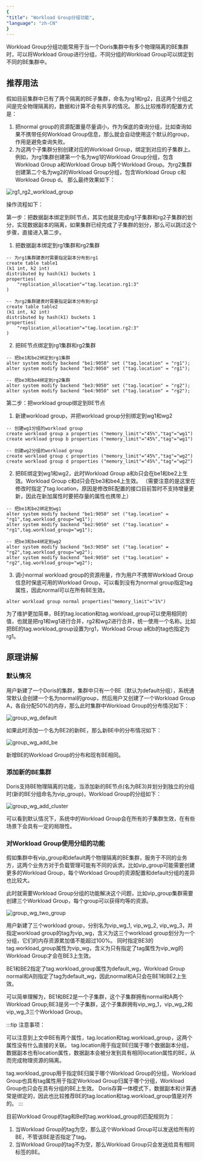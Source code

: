 ```yaml
---
{
"title": "Workload Group分组功能",
"language": "zh-CN"
}
---
```


<!--
Licensed to the Apache Software Foundation (ASF) under one
or more contributor license agreements.  See the NOTICE file
distributed with this work for additional information
regarding copyright ownership.  The ASF licenses this file
to you under the Apache License, Version 2.0 (the
"License"); you may not use this file except in compliance
with the License.  You may obtain a copy of the License at

  http://www.apache.org/licenses/LICENSE-2.0

Unless required by applicable law or agreed to in writing,
software distributed under the License is distributed on an
"AS IS" BASIS, WITHOUT WARRANTIES OR CONDITIONS OF ANY
KIND, either express or implied.  See the License for the
specific language governing permissions and limitations
under the License.
-->

Workload Group分组功能常用于当一个Doris集群中有多个物理隔离的BE集群时，可以将Workload Group进行分组，不同分组的Workload Group可以绑定到不同的BE集群中。

## 推荐用法
假如目前集群中已有了两个隔离的BE子集群，命名为rg1和rg2，且这两个分组之间是完全物理隔离的，数据和计算不会有共享的情况。
那么比较推荐的配置方式是：
1. 把normal group的资源配置量尽量调小，作为保底的查询分组，比如查询如果不携带任何Workload Group信息，那么就会自动使用这个默认的group，作用是避免查询失败。
2. 为这两个子集群分别创建对应的Workload Group，绑定到对应的子集群上。
   例如，为rg1集群创建第一个名为wg1的Workload Group分组，包含Workload Group a和Workload Group b两个Workload Group。为rg2集群创建第二个名为wg2的Workload Group分组，包含Workload Group c和Workload Group d。
   那么最终效果如下：

![rg1_rg2_workload_group](/images/workload-management/rg1_rg2_workload_group.png)

操作流程如下：

第一步：把数据副本绑定到BE节点，其实也就是完成rg1子集群和rg2子集群的划分，实现数据副本的隔离，如果集群已经完成了子集群的划分，那么可以跳过这个步骤，直接进入第二步。
1. 把数据副本绑定到rg1集群和rg2集群
```
-- 为rg1集群建表时需要指定副本分布到rg1
create table table1
(k1 int, k2 int)
distributed by hash(k1) buckets 1
properties(
    "replication_allocation"="tag.location.rg1:3"
)

-- 为rg2集群建表时需要指定副本分布到rg2
create table table2
(k1 int, k2 int)
distributed by hash(k1) buckets 1
properties(
    "replication_allocation"="tag.location.rg2:3"
)
```

2. 把BE节点绑定到rg1集群和rg2集群
```
-- 把be1和be2绑定到rg1集群
alter system modify backend "be1:9050" set ("tag.location" = "rg1");
alter system modify backend "be2:9050" set ("tag.location" = "rg1");

-- 把be3和be4绑定到rg2集群
alter system modify backend "be3:9050" set ("tag.location" = "rg2");
alter system modify backend "be4:9050" set ("tag.location" = "rg2");
```

第二步：把workload group绑定到BE节点
1. 新建workload group，并把workload group分别绑定到wg1和wg2
```
-- 创建wg1分组的workload group
create workload group a properties ("memory_limit"="45%","tag"="wg1")
create workload group b properties ("memory_limit"="45%","tag"="wg1")

-- 创建wg2分组的workload group
create workload group c properties ("memory_limit"="45%","tag"="wg2")
create workload group d properties ("memory_limit"="45%","tag"="wg2")
```

2. 把BE绑定到wg1和wg2，此时Workload Group a和b只会在be1和be2上生效。Workload Group c和d只会在be3和be4上生效。
   （需要注意的是这里在修改时指定了tag.location，原因是修改BE配置的接口目前暂时不支持增量更新，因此在新加属性时要把存量的属性也携带上）
```
-- 把be1和be2绑定到wg1
alter system modify backend "be1:9050" set ("tag.location" = "rg1",tag.workload_group="wg1");
alter system modify backend "be2:9050" set ("tag.location" = "rg1",tag.workload_group="wg1");

-- 把be3和be4绑定到wg2
alter system modify backend "be3:9050" set ("tag.location" = "rg2",tag.workload_group="wg2");
alter system modify backend "be4:9050" set ("tag.location" = "rg2",tag.workload_group="wg2");
```

3. 调小normal workload group的资源用量，作为用户不携带Workload Group信息时保底可用的Workload Group，可以看到没有为normal group指定tag属性，因此normal可以在所有BE生效。
```
alter workload group normal properties("memory_limit"="1%")
```
为了维护更加简单，BE的tag.location和tag.workload_group可以使用相同的值，也就是把rg1和wg1进行合并，rg2和wg2进行合并，统一使用一个名称。比如把BE的tag.workload_group设置为rg1，Workload Group a和b的tag也指定为rg1。


## 原理讲解
### 默认情况
用户新建了一个Doris的集群，集群中只有一个BE（默认为default分组），系统通常默认会创建一个名为normal的group，然后用户又创建了一个Workload Group A，各自分配50%的内存，那么此时集群中Workload Group的分布情况如下：

![group_wg_default](/images/workload-management/group_wg_default.png)

如果此时添加一个名为BE2的新BE，那么新BE中的分布情况如下：

![group_wg_add_be](/images/workload-management/group_wg_add_be.png)

新增BE的Workload Group的分布和现有BE相同。

### 添加新的BE集群
Doris支持BE物理隔离的功能，当添加新的BE节点(名为BE3)并划分到独立的分组时(新的BE分组命名为vip_group)，Workload Group的分组如下：

![group_wg_add_cluster](/images/workload-management/group_wg_add_cluster.png)

可以看到默认情况下，系统中的Workload Group会在所有的子集群生效，在有些场景下会具有一定的局限性。

### 对Workload Group使用分组的功能
假如集群中有vip_group和default两个物理隔离的BE集群，服务于不同的业务方，这两个业务方对于负载管理可能有不同的诉求。比如vip_group可能需要创建更多的Workload Group，每个Workload Group的资源配置和default分组的差异也比较大。

此时就需要Workload Group分组的功能解决这个问题，比如vip_group集群需要创建三个Workload Group，每个group可以获得均等的资源。

![group_wg_two_group](/images/workload-management/group_wg_two_group.png)

用户新建了三个workload group，分别名为vip_wg_1, vip_wg_2, vip_wg_3，并指定workload group的tag为vip_wg，含义为这三个workload group划分为一个分组，它们的内存资源累加值不能超过100%。
同时指定BE3的tag.workload_group属性为vip_wg，含义为只有指定了tag属性为vip_wg的Workload Group才会在BE3上生效。

BE1和BE2指定了tag.workload_group属性为default_wg，Workload Group normal和A则指定了tag为default_wg，因此normal和A只会在BE1和BE2上生效。

可以简单理解为，BE1和BE2是一个子集群，这个子集群拥有normal和A两个Workload Group;BE3是另一个子集群，这个子集群拥有vip_wg_1，vip_wg_2和vip_wg_3三个Workload Group。

:::tip
注意事项：

可以注意到上文中BE有两个属性，tag.location和tag.workload_group，这两个属性没有什么直接的关联。
tag.location用于指定BE归属于哪个数据副本分组，数据副本也有location属性，数据副本会被分发到具有相同location属性的BE，从而完成物理资源的隔离。

tag.workload_group用于指定BE归属于哪个Workload Group的分组，Workload Group也具有tag属性用于指定Workload Group归属于哪个分组，Workload Group也只会在具有分组的BE上生效。
Doris存算一体模式下，数据副本和计算通常是绑定的，因此也比较推荐BE的tag.location和tag.workload_group值是对齐的。
:::

目前Workload Group的tag和Be的tag.workload_group的匹配规则为：
1. 当Workload Group的tag为空，那么这个Workload Group可以发送给所有的BE，不管该BE是否指定了tag。
2. 当Workload Group的tag不为空，那么Workload Group只会发送给具有相同标签的BE。